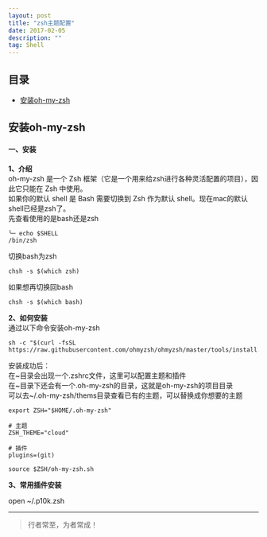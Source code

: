 ```yaml
---
layout: post
title: "zsh主题配置"
date: 2017-02-05
description: ""
tag: Shell
---
```







## 目录

* [安装oh-my-zsh](#content1)



<!-- ************************************************ -->
## <a id="content1">安装oh-my-zsh</a>

#### **一、安装**   

**1、介绍**   
oh-my-zsh 是一个 Zsh 框架（它是一个用来给zsh进行各种灵活配置的项目），因此它只能在 Zsh 中使用。       
如果你的默认 shell 是 Bash 需要切换到 Zsh 作为默认 shell。现在mac的默认shell已经是zsh了。       
先查看使用的是bash还是zsh    
```text
╰─ echo $SHELL  
/bin/zsh
```

切换bash为zsh   
```text
chsh -s $(which zsh)
```

如果想再切换回bash
```text
chsh -s $(which bash)
```

**2、如何安装**      
通过以下命令安装oh-my-zsh    
```text
sh -c "$(curl -fsSL https://raw.githubusercontent.com/ohmyzsh/ohmyzsh/master/tools/install.sh)"
```
安装成功后：      
在~目录会出现一个.zshrc文件，这里可以配置主题和插件       
在~目录下还会有一个.oh-my-zsh的目录，这就是oh-my-zsh的项目目录    
可以去~/.oh-my-zsh/thems目录查看已有的主题，可以替换成你想要的主题     
```text
export ZSH="$HOME/.oh-my-zsh"
 
# 主题
ZSH_THEME="cloud"
 
# 插件
plugins=(git)
 
source $ZSH/oh-my-zsh.sh
```


**3、常用插件安装**   




open ~/.p10k.zsh




----------
>  行者常至，为者常成！

